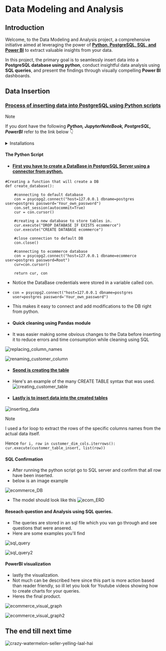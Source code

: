 # Data Modeling and Analysis

## Introduction

Welcome, to the Data Modeling and Analysis project, a comprehensive initiative aimed at leveraging the power of <u>**Python, PostgreSQL, SQL, and Power BI**</u> to extract valuable insights from your data. 

In this project, the primary goal is to seamlessly insert data into a **PostgreSQL database using python**, conduct insightful data analysis using **SQL queries**, and present the findings through visually compelling **Power BI** dashboards.

## Data Insertion
### <u> Process of inserting data into PostgreSQL using Python scripts </u>

> [!NOTE]
>
> If you dont have the following ***Python, JupyterNoteBook, PostgreSQL, PowerBI*** refer to the link below :point_down:

<details>

<summary> Installations </summary>

### Process of downloading Vscode, JupyterNotebook, Python, Psycopg2, PostgreSQL, PoweBI.
 
 - Here's a youtube guide on how to download [**Vscode**](https://youtu.be/CPmQwlycfGI?si=fWDdtgYkQLGIQL9P)
 - After that follow this guide on how to install [**JupyterNotebook** ](https://youtu.be/h1sAzPojKMg?si=VM8kpZffPJY-EIT2)
 > [!NOTE]
 >
 > Its important to use JupyterNotebook for this process to work.

- Here's a guide on how to download [**Python3.0**](https://youtu.be/cUAK4x_7thA?si=j18U8pBYBrXh1KZi)
- If you dont have this module its best to first install it using either **command prompt** or **Vscode's** built in Terminal.

```
 #installing psycopg2 module for connecting to sql
!pip install psycopg2
```
- Heres a guide on how to install [**PostgreSQL**](https://youtu.be/0n41UTkOBb0?si=84lvAZMWqk4HSzUi)
- Here's a guide on how to install [**PowerBI**](https://youtu.be/GT2NcTE6UEo?si=Hbxqt0muBuYw4tZ9)

</details>

#### The Python Script
- #### <u>First you have to create a DataBase in PostgreSQL Server using a connector from python.</u>
```
#Creating a function that will create a DB 
def create_database():
    
    #connecting to default database
    con = psycopg2.connect("host=127.0.0.1 dbname=postgres user=postgres password='Your_own_password")
    con.set_session(autocommit=True)
    cur = con.cursor()
    
    #creating a new database to store tables in.
    cur.execute("DROP DATABASE IF EXISTS ecommerce")
    cur.execute("CREATE DATABASE ecommerce")
    
    #close connection to default DB
    con.close()
    
    #connecting to ecommerce database
    con = psycopg2.connect("host=127.0.0.1 dbname=ecommerce user=postgres password=Root")
    cur=con.cursor()
    
    return cur, con 
```
- Notice the DataBase credentials were stored in a variable called con.
- ```con = psycopg2.connect("host=127.0.0.1 dbname=postgres user=postgres password='Your_own_password")```
- This makes it easy to connect and add modifications to the DB right from python.

- #### Quick cleaning using Pandas module 
- It was easier making some obvious changes to the Data before inserting it to reduce errors and time consumption while cleaning using SQL

![replacing_column_names](https://github.com/captin01/Data_Engineering_Projects/assets/114471010/92485199-e639-4d78-aa84-d8d44be149a5)

![renaming_customer_column](https://github.com/captin01/Data_Engineering_Projects/assets/114471010/857cd0bd-da89-4a20-9e8a-454ffe031a68)

- #### <u>Seond is creating the table</u>
- Here's an example of the many CREATE TABLE syntax that was used.
![creating_customer_table](https://github.com/captin01/Data_Engineering_Projects/assets/114471010/fb99a786-1df3-4fa1-89b0-042070e4d6fc)

- #### <u>Lastly is to insert data into the created tables</u>
![inserting_data](https://github.com/captin01/Data_Engineering_Projects/assets/114471010/4605b319-3c96-4f2c-b5ca-dc4f890c966b)

>[!NOTE]
>
>I used a for loop to extract the rows of the specific columns names from the actual data itself.
>
> Hence ```for i, row in customer_dim_cols.iterrows():
    cur.execute(customer_table_insert, list(row))```

#### SQL Confirmation

- After running the python script go to SQL server and confirm that all row have been inserted.
- below is an image example

![ecommerce_DB](https://github.com/captin01/Data_Engineering_Projects/assets/114471010/e547e952-317f-427b-8917-00d9c72f3485)


- The model should look like this
![ecom_ERD](https://github.com/captin01/Data_Engineering_Projects/assets/114471010/d785c814-519a-493f-8de7-40a47646751d)

#### Reseach question and Analysis using SQL queries.
- The queries are stored in an sql file which you van go through and see questions that were ansered.
- Here are some examples you'll find

![sql_query](https://github.com/captin01/Data_Engineering_Projects/assets/114471010/0476e36a-7ca5-47fe-8b5d-f48221be603d)

![sql_query2](https://github.com/captin01/Data_Engineering_Projects/assets/114471010/12e474d2-96da-45c7-8d0e-e2f0b3156e40)

#### PowerBI visualization 
- lastly the visualization.
- Not much can be described here since this part is more action based than reader friendly, so ill let you look for Youtube videos showing how to create charts for your queries.
- Heres the final product.

![ecommerce_visual_graph](https://github.com/captin01/Data_Engineering_Projects/assets/114471010/41bfeddd-8e32-4fe9-8e2c-2d9212eb221d)

![ecommerce_visual_graph2](https://github.com/captin01/Data_Engineering_Projects/assets/114471010/daf41b45-64d5-415b-ba81-26bb5af60a40)

## The end till next time 
![crazy-watermelon-seller-yelling-laal-hai](https://github.com/captin01/Data_Engineering_Projects/assets/114471010/cf8cc67f-7d62-4131-8386-0e4f392e461b)
